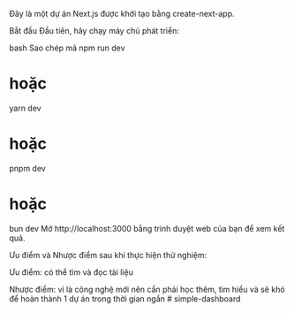 Đây là một dự án Next.js được khởi tạo bằng create-next-app.

Bắt đầu
Đầu tiên, hãy chạy máy chủ phát triển:

bash
Sao chép mã
npm run dev

# hoặc

yarn dev

# hoặc

pnpm dev

# hoặc

bun dev
Mở http://localhost:3000 bằng trình duyệt web của bạn để xem kết quả.

Ưu điểm và Nhược điểm sau khi thực hiện thử nghiệm:

Ưu điểm: có thể tìm và đọc tài liệu

Nhược điểm: vì là công nghệ mới nên cần phải học thêm, tìm hiểu và sẽ khó để hoàn thành 1 dự án trong thời gian ngắn
#   s i m p l e - d a s h b o a r d 
 
 
